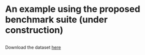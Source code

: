 # An example using the proposed benchmark suite (under construction)

##

Download the dataset [here](https://drive.google.com/file/d/1m4ns2gbl3d4fcms5Ta6IS80g964sn_b2/view?usp=sharing)
